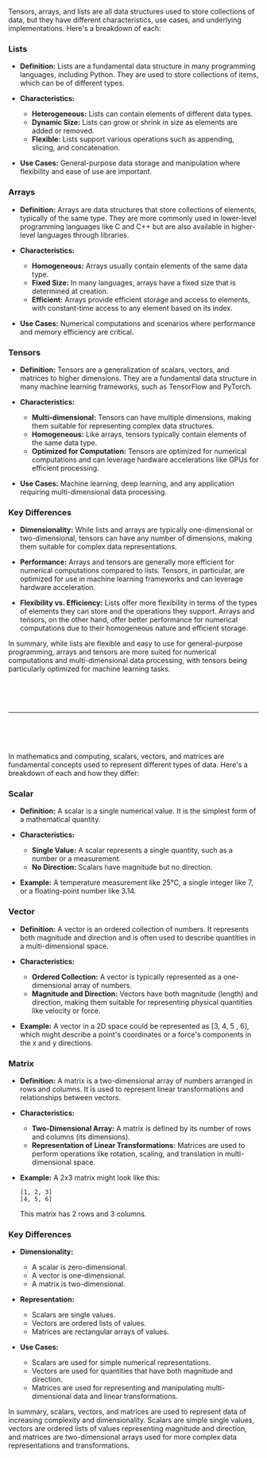 
Tensors, arrays, and lists are all data structures used to store collections of data, but they have different characteristics, use cases, and underlying implementations. Here's a breakdown of each:

### Lists

- **Definition:** Lists are a fundamental data structure in many programming languages, including Python. They are used to store collections of items, which can be of different types.

- **Characteristics:**
  - **Heterogeneous:** Lists can contain elements of different data types.
  - **Dynamic Size:** Lists can grow or shrink in size as elements are added or removed.
  - **Flexible:** Lists support various operations such as appending, slicing, and concatenation.

- **Use Cases:** General-purpose data storage and manipulation where flexibility and ease of use are important.

### Arrays

- **Definition:** Arrays are data structures that store collections of elements, typically of the same type. They are more commonly used in lower-level programming languages like C and C++ but are also available in higher-level languages through libraries.

- **Characteristics:**
  - **Homogeneous:** Arrays usually contain elements of the same data type.
  - **Fixed Size:** In many languages, arrays have a fixed size that is determined at creation.
  - **Efficient:** Arrays provide efficient storage and access to elements, with constant-time access to any element based on its index.

- **Use Cases:** Numerical computations and scenarios where performance and memory efficiency are critical.

### Tensors

- **Definition:** Tensors are a generalization of scalars, vectors, and matrices to higher dimensions. They are a fundamental data structure in many machine learning frameworks, such as TensorFlow and PyTorch.

- **Characteristics:**
  - **Multi-dimensional:** Tensors can have multiple dimensions, making them suitable for representing complex data structures.
  - **Homogeneous:** Like arrays, tensors typically contain elements of the same data type.
  - **Optimized for Computation:** Tensors are optimized for numerical computations and can leverage hardware accelerations like GPUs for efficient processing.

- **Use Cases:** Machine learning, deep learning, and any application requiring multi-dimensional data processing.

### Key Differences

- **Dimensionality:** While lists and arrays are typically one-dimensional or two-dimensional, tensors can have any number of dimensions, making them suitable for complex data representations.

- **Performance:** Arrays and tensors are generally more efficient for numerical computations compared to lists. Tensors, in particular, are optimized for use in machine learning frameworks and can leverage hardware acceleration.

- **Flexibility vs. Efficiency:** Lists offer more flexibility in terms of the types of elements they can store and the operations they support. Arrays and tensors, on the other hand, offer better performance for numerical computations due to their homogeneous nature and efficient storage.

In summary, while lists are flexible and easy to use for general-purpose programming, arrays and tensors are more suited for numerical computations and multi-dimensional data processing, with tensors being particularly optimized for machine learning tasks.

<br><br><br>

 ---

<br><br><br>

In mathematics and computing, scalars, vectors, and matrices are fundamental concepts used to represent different types of data. Here's a breakdown of each and how they differ:

### Scalar

- **Definition:** A scalar is a single numerical value. It is the simplest form of a mathematical quantity.

- **Characteristics:**
  - **Single Value:** A scalar represents a single quantity, such as a number or a measurement.
  - **No Direction:** Scalars have magnitude but no direction.

- **Example:** A temperature measurement like 25°C, a single integer like 7, or a floating-point number like 3.14.

### Vector

- **Definition:** A vector is an ordered collection of numbers. It represents both magnitude and direction and is often used to describe quantities in a multi-dimensional space.

- **Characteristics:**
  - **Ordered Collection:** A vector is typically represented as a one-dimensional array of numbers.
  - **Magnitude and Direction:** Vectors have both magnitude (length) and direction, making them suitable for representing physical quantities like velocity or force.

- **Example:** A vector in a 2D space could be represented as [3, 4, 5 , 6], which might describe a point's coordinates or a force's components in the x and y directions.

### Matrix

- **Definition:** A matrix is a two-dimensional array of numbers arranged in rows and columns. It is used to represent linear transformations and relationships between vectors.

- **Characteristics:**
  - **Two-Dimensional Array:** A matrix is defined by its number of rows and columns (its dimensions).
  - **Representation of Linear Transformations:** Matrices are used to perform operations like rotation, scaling, and translation in multi-dimensional space.

- **Example:** A 2x3 matrix might look like this:
  ```
  [1, 2, 3]
  [4, 5, 6]
  ```
  This matrix has 2 rows and 3 columns.

### Key Differences

- **Dimensionality:**
  - A scalar is zero-dimensional.
  - A vector is one-dimensional.
  - A matrix is two-dimensional.

- **Representation:**
  - Scalars are single values.
  - Vectors are ordered lists of values.
  - Matrices are rectangular arrays of values.

- **Use Cases:**
  - Scalars are used for simple numerical representations.
  - Vectors are used for quantities that have both magnitude and direction.
  - Matrices are used for representing and manipulating multi-dimensional data and linear transformations.

In summary, scalars, vectors, and matrices are used to represent data of increasing complexity and dimensionality. Scalars are simple single values, vectors are ordered lists of values representing magnitude and direction, and matrices are two-dimensional arrays used for more complex data representations and transformations.